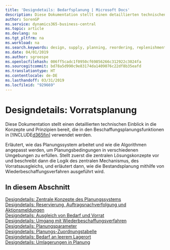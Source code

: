 ```yaml
---
title: 'Designdetails: Bedarfsplanung | Microsoft Docs'
description: Diese Dokumentation stellt einen detaillierten technischen Einblick in die Konzepte und Prinzipien bereit, die in den Beschaffungsplanungsfunktionen in Business Central.
author: SorenGP
ms.service: dynamics365-business-central
ms.topic: article
ms.devlang: na
ms.tgt_pltfrm: na
ms.workload: na
ms.search.keywords: design, supply, planning, reordering, replenishment
ms.date: 04/01/2019
ms.author: sgroespe
ms.openlocfilehash: 006ff5cadc1f0950cf69856266c312922c3024fa
ms.sourcegitcommit: bd78a5d990c9e83174da1409076c22df8b35eafd
ms.translationtype: HT
ms.contentlocale: de-DE
ms.lasthandoff: 03/31/2019
ms.locfileid: "929669"
---
```

# <a name="design-details-supply-planning"></a>Designdetails: Vorratsplanung
Diese Dokumentation stellt einen detaillierten technischen Einblick in die Konzepte und Prinzipien bereit, die in den Beschaffungsplanungsfunktionen in [!INCLUDE[d365fin](includes/d365fin_md.md)] verwendet werden.  

Erläutert, wie das Planungssystem arbeitet und wie die Algorithmen angepasst werden, um Planungsbedingungen in verschiedenen Umgebungen zu erfüllen. Stellt zuerst die zentralen Lösungskonzepte vor und beschreibt dann die Logik des zentralen Mechanismus, des Vorratsausgleichs, und erläutert dann, wie die Bestandsplanung mithilfe von Wiederbeschaffungsverfahren ausgeführt wird.  

## <a name="in-this-section"></a>In diesem Abschnitt  
[Designdetails: Zentrale Konzepte des Planungssystems](design-details-central-concepts-of-the-planning-system.md)  
[Designdetails: Reservierung, Auftragsnachverfolgung und Aktionsmeldungen](design-details-reservation-order-tracking-and-action-messaging.md)  
[Designdetails: Ausgleich von Bedarf und Vorrat](design-details-balancing-demand-and-supply.md)  
[Designdetails: Umgang mit Wiederbeschaffungsverfahren](design-details-handling-reordering-policies.md)  
[Designdetails: Planungsparameter](design-details-planning-parameters.md)  
[Designdetails: Planungs-Zuordnungstabelle](design-details-planning-assignment-table.md)  
[Designdetails: Bedarf an leerem Lagerort](design-details-demand-at-blank-location.md)  
[Designdetails: Umlagerungen in Planung](design-details-transfers-in-planning.md)
